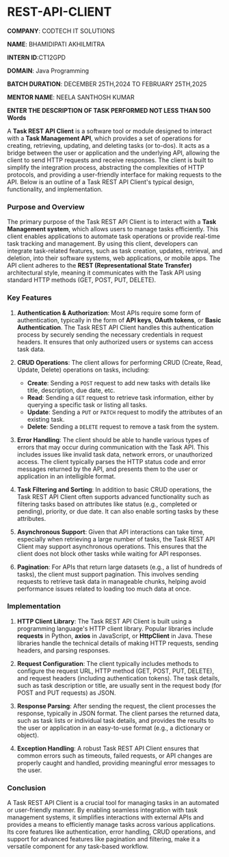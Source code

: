 # REST-API-CLIENT

**COMPANY**: CODTECH IT SOLUTIONS

**NAME**: BHAMIDIPATI AKHILMITRA

**INTERN ID**:CT12GPD

**DOMAIN**: Java Programming

**BATCH DURATION**: DECEMBER 25TH,2024 TO FEBRUARY 25TH,2025

**MENTOR NAME**: NEELA SANTHOSH KUMAR

**ENTER THE DESCRIPTION OF TASK PERFORMED NOT LESS THAN 500 Words**


A **Task REST API Client** is a software tool or module designed to interact with a **Task Management API**, which provides a set of operations for creating, retrieving, updating, and deleting tasks (or to-dos). It acts as a bridge between the user or application and the underlying API, allowing the client to send HTTP requests and receive responses. The client is built to simplify the integration process, abstracting the complexities of HTTP protocols, and providing a user-friendly interface for making requests to the API. Below is an outline of a Task REST API Client's typical design, functionality, and implementation.

### Purpose and Overview

The primary purpose of the Task REST API Client is to interact with a **Task Management system**, which allows users to manage tasks efficiently. This client enables applications to automate task operations or provide real-time task tracking and management. By using this client, developers can integrate task-related features, such as task creation, updates, retrieval, and deletion, into their software systems, web applications, or mobile apps. The API client adheres to the **REST (Representational State Transfer)** architectural style, meaning it communicates with the Task API using standard HTTP methods (GET, POST, PUT, DELETE).

### Key Features

1. **Authentication & Authorization**: 
   Most APIs require some form of authentication, typically in the form of **API keys**, **OAuth tokens**, or **Basic Authentication**. The Task REST API Client handles this authentication process by securely sending the necessary credentials in request headers. It ensures that only authorized users or systems can access task data.

2. **CRUD Operations**: 
   The client allows for performing CRUD (Create, Read, Update, Delete) operations on tasks, including:
   - **Create**: Sending a `POST` request to add new tasks with details like title, description, due date, etc.
   - **Read**: Sending a `GET` request to retrieve task information, either by querying a specific task or listing all tasks.
   - **Update**: Sending a `PUT` or `PATCH` request to modify the attributes of an existing task.
   - **Delete**: Sending a `DELETE` request to remove a task from the system.

3. **Error Handling**: 
   The client should be able to handle various types of errors that may occur during communication with the Task API. This includes issues like invalid task data, network errors, or unauthorized access. The client typically parses the HTTP status code and error messages returned by the API, and presents them to the user or application in an intelligible format.

4. **Task Filtering and Sorting**:
   In addition to basic CRUD operations, the Task REST API Client often supports advanced functionality such as filtering tasks based on attributes like status (e.g., completed or pending), priority, or due date. It can also enable sorting tasks by these attributes.

5. **Asynchronous Support**: 
   Given that API interactions can take time, especially when retrieving a large number of tasks, the Task REST API Client may support asynchronous operations. This ensures that the client does not block other tasks while waiting for API responses.

6. **Pagination**: 
   For APIs that return large datasets (e.g., a list of hundreds of tasks), the client must support pagination. This involves sending requests to retrieve task data in manageable chunks, helping avoid performance issues related to loading too much data at once.

### Implementation

1. **HTTP Client Library**: 
   The Task REST API Client is built using a programming language's HTTP client library. Popular libraries include **requests** in Python, **axios** in JavaScript, or **HttpClient** in Java. These libraries handle the technical details of making HTTP requests, sending headers, and parsing responses.

2. **Request Configuration**: 
   The client typically includes methods to configure the request URL, HTTP method (GET, POST, PUT, DELETE), and request headers (including authentication tokens). The task details, such as task description or title, are usually sent in the request body (for POST and PUT requests) as JSON.

3. **Response Parsing**: 
   After sending the request, the client processes the response, typically in JSON format. The client parses the returned data, such as task lists or individual task details, and provides the results to the user or application in an easy-to-use format (e.g., a dictionary or object).

4. **Exception Handling**: 
   A robust Task REST API Client ensures that common errors such as timeouts, failed requests, or API changes are properly caught and handled, providing meaningful error messages to the user.

### Conclusion

A Task REST API Client is a crucial tool for managing tasks in an automated or user-friendly manner. By enabling seamless integration with task management systems, it simplifies interactions with external APIs and provides a means to efficiently manage tasks across various applications. Its core features like authentication, error handling, CRUD operations, and support for advanced features like pagination and filtering, make it a versatile component for any task-based workflow.
